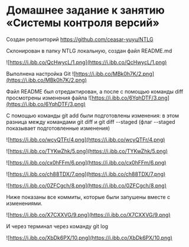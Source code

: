 # Домашнее задание к занятию «Системы контроля версий»

Создан репозиторий https://github.com/ceasar-yuyu/NTLG

Склонирован в папку NTLG локальную, создан файл README.md

![https://i.ibb.co/QcHwycL/1.png](https://i.ibb.co/QcHwycL/1.png)

Выполнена настройка Git
![https://i.ibb.co/MBk0h7K/2.png](https://i.ibb.co/MBk0h7K/2.png)

Файл README был отредактирован, а после с помощью команды diff просмотрены изменения файла
![https://i.ibb.co/6YqhDTF/3.png](https://i.ibb.co/6YqhDTF/3.png)

С помощью команды git add были подготовлены изменения: в этом разница между командами git diff и git diff --staged (флаг --staged показывает подготовленные изменения)

![https://i.ibb.co/wcyQTFr/4.png](https://i.ibb.co/wcyQTFr/4.png)

![https://i.ibb.co/TYKwZhk/5.png](https://i.ibb.co/TYKwZhk/5.png)

![https://i.ibb.co/cx0hFFm/6.png](https://i.ibb.co/cx0hFFm/6.png)

![https://i.ibb.co/ch88TDX/7.png](https://i.ibb.co/ch88TDX/7.png)

![https://i.ibb.co/0ZFCgch/8.png](https://i.ibb.co/0ZFCgch/8.png)

Ниже показаны все коммиты, которые были запушены вместе с изменениями. 

![https://i.ibb.co/X7CXXVG/9.png](https://i.ibb.co/X7CXXVG/9.png)

И через терминал через команду git log

![https://i.ibb.co/XbDk6PX/10.png](https://i.ibb.co/XbDk6PX/10.png)
